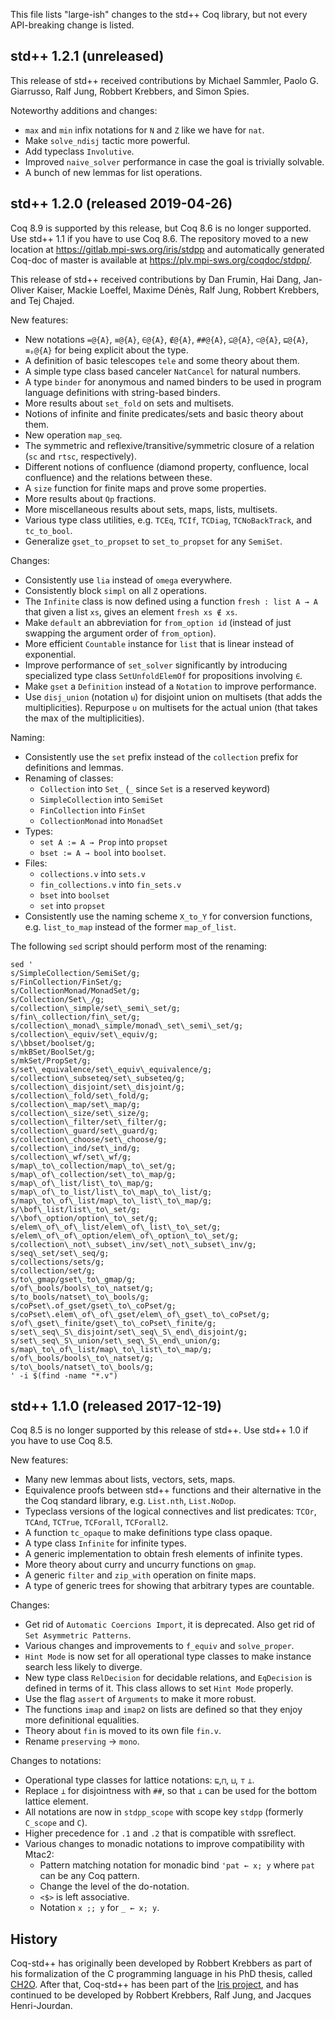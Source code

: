 This file lists "large-ish" changes to the std++ Coq library, but not every
API-breaking change is listed.

## std++ 1.2.1 (unreleased)

This release of std++ received contributions by Michael Sammler, Paolo
G. Giarrusso, Ralf Jung, Robbert Krebbers, and Simon Spies.

Noteworthy additions and changes:

- `max` and `min` infix notations for `N` and `Z` like we have for `nat`.
- Make `solve_ndisj` tactic more powerful.
- Add typeclass `Involutive`.
- Improved `naive_solver` performance in case the goal is trivially solvable.
- A bunch of new lemmas for list operations.

## std++ 1.2.0 (released 2019-04-26)

Coq 8.9 is supported by this release, but Coq 8.6 is no longer supported. Use
std++ 1.1 if you have to use Coq 8.6. The repository moved to a new location at
https://gitlab.mpi-sws.org/iris/stdpp and automatically generated Coq-doc of
master is available at https://plv.mpi-sws.org/coqdoc/stdpp/.

This release of std++ received contributions by Dan Frumin, Hai Dang, Jan-Oliver
Kaiser, Mackie Loeffel, Maxime Dénès, Ralf Jung, Robbert Krebbers, and Tej
Chajed.

New features:

- New notations `=@{A}`, `≡@{A}`, `∈@{A}`, `∉@{A}`, `##@{A}`, `⊆@{A}`, `⊂@{A}`,
  `⊑@{A}`, `≡ₚ@{A}` for being explicit about the type.
- A definition of basic telescopes `tele` and some theory about them.
- A simple type class based canceler `NatCancel` for natural numbers.
- A type `binder` for anonymous and named binders to be used in program language
  definitions with string-based binders.
- More results about `set_fold` on sets and multisets.
- Notions of infinite and finite predicates/sets and basic theory about them.
- New operation `map_seq`.
- The symmetric and reflexive/transitive/symmetric closure of a relation (`sc`
  and `rtsc`, respectively).
- Different notions of confluence (diamond property, confluence, local
  confluence) and the relations between these.
- A `size` function for finite maps and prove some properties.
- More results about `Qp` fractions.
- More miscellaneous results about sets, maps, lists, multisets.
- Various type class utilities, e.g. `TCEq`, `TCIf`, `TCDiag`, `TCNoBackTrack`,
  and `tc_to_bool`.
- Generalize `gset_to_propset` to `set_to_propset` for any `SemiSet`.

Changes:

- Consistently use `lia` instead of `omega` everywhere.
- Consistently block `simpl` on all `Z` operations.
- The `Infinite` class is now defined using a function `fresh : list A → A`
  that given a list `xs`, gives an element `fresh xs ∉ xs`.
- Make `default` an abbreviation for `from_option id` (instead of just swapping
  the argument order of `from_option`).
- More efficient `Countable` instance for `list` that is linear instead of
  exponential.
- Improve performance of `set_solver` significantly by introducing specialized
  type class `SetUnfoldElemOf` for propositions involving `∈`.
- Make `gset` a `Definition` instead of a `Notation` to improve performance.
- Use `disj_union` (notation `⊎`) for disjoint union on multisets (that adds the
  multiplicities). Repurpose `∪` on multisets for the actual union (that takes
  the max of the multiplicities). 

Naming:

- Consistently use the `set` prefix instead of the `collection` prefix for
  definitions and lemmas.
- Renaming of classes:
  + `Collection` into `Set_` (`_` since `Set` is a reserved keyword)
  + `SimpleCollection` into `SemiSet`
  + `FinCollection` into `FinSet`
  + `CollectionMonad` into `MonadSet`
- Types:
  + `set A := A → Prop` into `propset`
  + `bset := A → bool` into `boolset`.
- Files:
  + `collections.v` into `sets.v`
  + `fin_collections.v` into `fin_sets.v`
  + `bset` into `boolset`
  + `set` into `propset`
- Consistently use the naming scheme `X_to_Y` for conversion functions, e.g.
  `list_to_map` instead of the former `map_of_list`.

The following `sed` script should perform most of the renaming:

```
sed '
s/SimpleCollection/SemiSet/g;
s/FinCollection/FinSet/g;
s/CollectionMonad/MonadSet/g;
s/Collection/Set\_/g;
s/collection\_simple/set\_semi\_set/g;
s/fin\_collection/fin\_set/g;
s/collection\_monad\_simple/monad\_set\_semi\_set/g;
s/collection\_equiv/set\_equiv/g;
s/\bbset/boolset/g;
s/mkBSet/BoolSet/g;
s/mkSet/PropSet/g;
s/set\_equivalence/set\_equiv\_equivalence/g;
s/collection\_subseteq/set\_subseteq/g;
s/collection\_disjoint/set\_disjoint/g;
s/collection\_fold/set\_fold/g;
s/collection\_map/set\_map/g;
s/collection\_size/set\_size/g;
s/collection\_filter/set\_filter/g;
s/collection\_guard/set\_guard/g;
s/collection\_choose/set\_choose/g;
s/collection\_ind/set\_ind/g;
s/collection\_wf/set\_wf/g;
s/map\_to\_collection/map\_to\_set/g;
s/map\_of\_collection/set\_to\_map/g;
s/map\_of\_list/list\_to\_map/g;
s/map\_of\_to_list/list\_to\_map\_to\_list/g;
s/map\_to\_of\_list/map\_to\_list\_to\_map/g;
s/\bof\_list/list\_to\_set/g;
s/\bof\_option/option\_to\_set/g;
s/elem\_of\_of\_list/elem\_of\_list\_to\_set/g;
s/elem\_of\_of\_option/elem\_of\_option\_to\_set/g;
s/collection\_not\_subset\_inv/set\_not\_subset\_inv/g;
s/seq\_set/set\_seq/g;
s/collections/sets/g;
s/collection/set/g;
s/to\_gmap/gset\_to\_gmap/g;
s/of\_bools/bools\_to\_natset/g;
s/to_bools/natset\_to\_bools/g;
s/coPset\.of_gset/gset\_to\_coPset/g;
s/coPset\.elem\_of\_of\_gset/elem\_of\_gset\_to\_coPset/g;
s/of\_gset\_finite/gset\_to\_coPset\_finite/g;
s/set\_seq\_S\_disjoint/set\_seq\_S\_end\_disjoint/g;
s/set\_seq\_S\_union/set\_seq\_S\_end\_union/g;
s/map\_to\_of\_list/map\_to\_list\_to\_map/g;
s/of\_bools/bools\_to\_natset/g;
s/to\_bools/natset\_to\_bools/g;
' -i $(find -name "*.v")
```

## std++ 1.1.0 (released 2017-12-19)

Coq 8.5 is no longer supported by this release of std++.  Use std++ 1.0 if you
have to use Coq 8.5.

New features:

- Many new lemmas about lists, vectors, sets, maps.
- Equivalence proofs between std++ functions and their alternative in the the
  Coq standard library, e.g. `List.nth`, `List.NoDop`.
- Typeclass versions of the logical connectives and list predicates:
  `TCOr`, `TCAnd`, `TCTrue`, `TCForall`, `TCForall2`.
- A function `tc_opaque` to make definitions type class opaque.
- A type class `Infinite` for infinite types.
- A generic implementation to obtain fresh elements of infinite types.
- More theory about curry and uncurry functions on `gmap`.
- A generic `filter` and `zip_with` operation on finite maps.
- A type of generic trees for showing that arbitrary types are countable.

Changes:

- Get rid of `Automatic Coercions Import`, it is deprecated.
  Also get rid of `Set Asymmetric Patterns`.
- Various changes and improvements to `f_equiv` and `solve_proper`.
- `Hint Mode` is now set for all operational type classes to make instance
  search less likely to diverge.
- New type class `RelDecision` for decidable relations, and `EqDecision` is
  defined in terms of it. This class allows to set `Hint Mode` properly.
- Use the flag `assert` of `Arguments` to make it more robust.
- The functions `imap` and `imap2` on lists are defined so that they enjoy more
  definitional equalities.
- Theory about `fin` is moved to its own file `fin.v`.
- Rename `preserving` → `mono`.

Changes to notations:

- Operational type classes for lattice notations: `⊑`,`⊓`, `⊔`, `⊤` `⊥`.
- Replace `⊥` for disjointness with `##`, so that `⊥` can be used for the
  bottom lattice element.
- All notations are now in `stdpp_scope` with scope key `stdpp`
  (formerly `C_scope` and `C`).
- Higher precedence for `.1` and `.2` that is compatible with ssreflect.
- Various changes to monadic notations to improve compatibility with Mtac2:
  + Pattern matching notation for monadic bind `'pat ← x; y` where `pat` can
    be any Coq pattern.
  + Change the level of the do-notation.
  + `<$>` is left associative.
  + Notation `x ;; y` for `_ ← x; y`.

## History

Coq-std++ has originally been developed by Robbert Krebbers as part of his
formalization of the C programming language in his PhD thesis, called
[CH2O](http://robbertkrebbers.nl/thesis.html). After that, Coq-std++ has been
part of the [Iris project](http://iris-project.org), and has continued to be
developed by Robbert Krebbers, Ralf Jung, and Jacques Henri-Jourdan.

